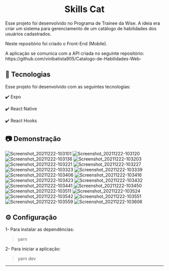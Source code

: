 <h1 align="center">
   Skills Cat
</h1>

<p>Esse projeto foi desenvolvido no Programa de Trainee da Wise. A ideia era criar um sistema para gerenciamento de um catálogo de habilidades dos usuários cadastrados.</p>

<p>Neste repositório foi criado o Front-End (Mobile).</p>
<p>A aplicação se comunica com a API criada no seguinte repositório: https://github.com/vinibatista905/Catalogo-de-Habilidades-Web-</p>


## :rocket: Tecnologias

Esse projeto foi desenvolvido com as seguintes tecnologias:

✔️ Expo

✔️ React Native

✔️ React Hooks

##

## :camera: Demonstração

![Screenshot_20211222-103101](https://user-images.githubusercontent.com/83718126/147102757-365bbfd8-3698-4637-9dda-7702423e82bc.png)
![Screenshot_20211222-103120](https://user-images.githubusercontent.com/83718126/147102760-dfa3a977-ba3c-46db-bced-a3361c8d5015.png)
![Screenshot_20211222-103136](https://user-images.githubusercontent.com/83718126/147102763-a9882398-7d76-4f66-8b95-825bb656c00e.png)
![Screenshot_20211222-103203](https://user-images.githubusercontent.com/83718126/147102766-c1be4bc4-35bb-49f8-a9b2-b980bfaa9317.png)
![Screenshot_20211222-103221](https://user-images.githubusercontent.com/83718126/147102769-8b371668-d780-4944-ae97-2ee9154d32d6.png)
![Screenshot_20211222-103227](https://user-images.githubusercontent.com/83718126/147102772-40496d9d-d04c-4046-9bb2-a943d0771653.png)
![Screenshot_20211222-103323](https://user-images.githubusercontent.com/83718126/147102775-e6a12a62-97ce-4ed5-b323-844078e9287e.png)
![Screenshot_20211222-103339](https://user-images.githubusercontent.com/83718126/147102782-cfeaa384-019f-471a-a772-be96c95a2eab.png)
![Screenshot_20211222-103406](https://user-images.githubusercontent.com/83718126/147102788-98a04193-bbde-4393-b6ea-67ec134905a3.png)
![Screenshot_20211222-103416](https://user-images.githubusercontent.com/83718126/147102791-55098b01-4ded-447a-9256-b6eafee68c4e.png)
![Screenshot_20211222-103423](https://user-images.githubusercontent.com/83718126/147102795-fb6bceaa-ae3c-44a5-9496-81045bdc9c56.png)
![Screenshot_20211222-103432](https://user-images.githubusercontent.com/83718126/147102800-077a32f0-a985-4964-8850-251daa35aeaa.png)
![Screenshot_20211222-103441](https://user-images.githubusercontent.com/83718126/147102804-2352b091-9664-4be8-a912-c101a41fae4b.png)
![Screenshot_20211222-103450](https://user-images.githubusercontent.com/83718126/147102813-88c344da-dd40-46af-b3f0-458d0bfa6dac.png)
![Screenshot_20211222-103511](https://user-images.githubusercontent.com/83718126/147102817-70a2a661-4373-420e-b243-ef3c0ef7d6e4.png)
![Screenshot_20211222-103524](https://user-images.githubusercontent.com/83718126/147102826-2d532a8e-e0c2-44f5-886a-525d84d202e4.png)
![Screenshot_20211222-103542](https://user-images.githubusercontent.com/83718126/147102836-c9af759e-e229-400b-8647-0c46c01fc542.png)
![Screenshot_20211222-103551](https://user-images.githubusercontent.com/83718126/147102840-b31636bc-7291-496a-8d7b-fc4dc1a2b34e.png)
![Screenshot_20211222-103559](https://user-images.githubusercontent.com/83718126/147102844-a3e2f411-92f1-4b66-b5c1-aed1c59cab59.png)
![Screenshot_20211222-103606](https://user-images.githubusercontent.com/83718126/147102848-f20ea5ca-3299-458c-a16c-6c27338d5c6c.png)

##

## ⚙ Configuração

1- Para instalar as dependências:
> yarn

2- Para iniciar a aplicação:
> yarn dev

---

